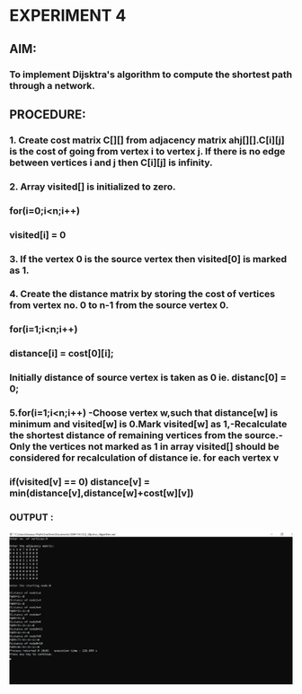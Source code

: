 # EXPERIMENT 4 

## AIM:
### To implement Dijsktra's algorithm to compute the shortest path through a network.

## PROCEDURE:

### 1. Create cost matrix C[][] from adjacency matrix ahj[][].C[i][j] is the cost of going from vertex i to vertex j. If there is no edge between vertices i and j then C[i][j] is infinity.

### 2. Array visited[] is initialized to zero.
### for(i=0;i<n;i++)
### visited[i] = 0

### 3. If the vertex 0 is the source vertex then visited[0] is marked as 1.

### 4. Create the distance matrix by storing the cost of vertices from vertex no. 0 to n-1 from the source vertex 0.
### for(i=1;i<n;i++)
### distance[i] = cost[0][i];
### Initially distance of source vertex is taken as 0 ie. distanc[0] = 0;

### 5.for(i=1;i<n;i++) -Choose vertex w,such that distance[w] is minimum and visited[w] is 0.Mark visited[w] as 1,-Recalculate the shortest distance of remaining vertices from the source.-Only the vertices not marked as 1 in array visited[] should be considered for recalculation of distance ie. for each vertex v

### if(visited[v] == 0) distance[v] = min(distance[v],distance[w]+cost[w][v])

### OUTPUT :

![output](Dijsktras_Algorithm_Output.png)
